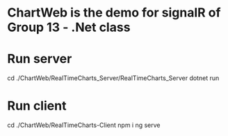 # ChartWeb is the demo for signalR of Group 13 - .Net class

# Run server
cd ./ChartWeb/RealTimeCharts_Server/RealTimeCharts_Server
dotnet run

# Run client
cd ./ChartWeb/RealTimeCharts-Client
npm i
ng serve
